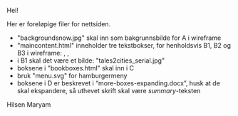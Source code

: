 Hei!

Her er foreløpige filer for nettsiden.

* "backgroundsnow.jpg" skal inn som bakgrunnsbilde for A i wireframe
* "maincontent.html" inneholder tre tekstbokser, for henholdsvis B1, B2 og B3 i wireframe: <!--Leftmost box-->, <!--Middle box-->, <!--Rightmost box-->
* i B1 skal det være et bilde: "tales2cities_serial.jpg"
* boksene i "bookboxes.html" skal inn i C
* bruk "menu.svg" for hamburgermeny
* boksene i D er beskrevet i “more-boxes-expanding.docx”, husk at de skal ekspandere, så uthevet skrift skal være *summary*-teksten

Hilsen Maryam